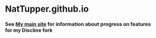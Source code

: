 # NatTupper.github.io

### See [My main site](http://natosaka.host/) for information about progress on features for my Discline fork
